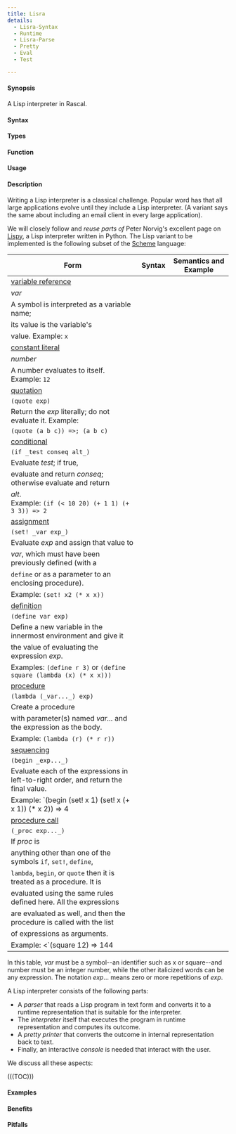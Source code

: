 ```yaml
---
title: Lisra
details:
  - Lisra-Syntax
  - Runtime
  - Lisra-Parse
  - Pretty
  - Eval
  - Test

---
```


#### Synopsis

A Lisp interpreter in Rascal.

#### Syntax

#### Types

#### Function
       
#### Usage

#### Description

Writing a Lisp interpreter is a classical challenge. 
Popular word has that all large applications evolve until they include a Lisp interpreter.
(A variant says the same about including an email client in every large application).

We will closely follow and *reuse parts of* Peter Norvig's excellent page
on [Lispy](http://norvig.com/lispy.html), a Lisp interpreter written in Python.
The Lisp variant to be implemented is the following subset of the [Scheme](http://en.wikipedia.org/wiki/Scheme_(programming_language))
 language:


| Form | Syntax | Semantics and Example |
| --- | --- | --- |
| [variable reference](http://www.schemers.org/Documents/Standards/R5RS/HTML/r5rs-Z-H-7.html#%_sec_4.1.1) |
| _var_ |
| A symbol is interpreted as a variable name; |
  its value is the variable's |
  value. Example: `x` |
| [constant literal](http://www.schemers.org/Documents/Standards/R5RS/HTML/r5rs-Z-H-7.html#%_sec_4.1.2) |
| _number_ |
| A number evaluates to itself. Example: `12` |
| [quotation](http://www.schemers.org/Documents/Standards/R5RS/HTML/r5rs-Z-H-7.html#%_sec_4.1.2) |
| `(quote exp)` |
| Return the _exp_ literally; do not evaluate it. Example: |
  `(quote (a b c)) =>; (a b c)` |
| [conditional](http://www.schemers.org/Documents/Standards/R5RS/HTML/r5rs-Z-H-7.html#%_sec_4.1.5) |
| `(if _test conseq alt_)` |
| Evaluate _test_; if true, |
  evaluate and return _conseq_; otherwise evaluate and return  |
  _alt_. <br />Example: `(if (< 10 20) (+ 1 1) (+ 3 3)) => 2` |
| [assignment](http://www.schemers.org/Documents/Standards/R5RS/HTML/r5rs-Z-H-7.html#%_sec_4.1.6) |
| `(set! _var exp_)` |
| Evaluate _exp_ and assign that value to |
  _var_, which must have been previously defined (with a |
  `define` or as a parameter to an enclosing procedure). |
   Example: `(set! x2 (* x x))` |
| [definition](http://www.schemers.org/Documents/Standards/R5RS/HTML/r5rs-Z-H-8.html#%_sec_5.2) |
| `(define var exp)` |
| Define a new variable in the innermost environment and give it |
  the value of evaluating the expression _exp_.  |
  Examples: `(define r 3)` or `(define square (lambda (x) (* x x)))` |
| [procedure](http://www.schemers.org/Documents/Standards/R5RS/HTML/r5rs-Z-H-7.html#%_sec_4.1.4) |
| `(lambda (_var..._) exp)` |
| Create a procedure |
  with parameter(s) named _var..._ and the expression as the body. |
  Example: `(lambda (r) (* r r))` |
| [sequencing](http://www.schemers.org/Documents/Standards/R5RS/HTML/r5rs-Z-H-7.html#%_sec_4.2.3) |
| `(begin _exp..._)` |
| Evaluate each of the expressions in left-to-right order, and return the final value. |
  Example: `(begin (set! x 1) (set! x (+ x 1)) (* x 2)) => 4 |
| [procedure call](http://www.schemers.org/Documents/Standards/R5RS/HTML/r5rs-Z-H-7.html#%_sec_4.1.3) |
| `(_proc exp..._)` |
| If _proc_ is |
   anything other than one of the symbols `if`, `set!`, `define`, |
   `lambda`, `begin`, or `quote` then it is treated as a procedure.  It is |
   evaluated using the same rules defined here. All the expressions |
   are evaluated as well, and then the procedure is called with the list |
   of expressions as arguments.  |
   Example: <`(square 12) => 144 |


In this table, _var_ must be a symbol--an identifier such as x or square--and number must be an integer number, 
while the other italicized words can be any expression. The notation _exp_... means zero or more repetitions of _exp_.

A Lisp interpreter consists of the following parts:

*  A _parser_ that reads a Lisp program in text form and converts it to a runtime representation that is suitable for the interpreter.
*  The _interpreter_ itself that executes the program in runtime representation and computes its outcome.
*  A _pretty printer_ that converts the outcome in internal representation back to text.
*  Finally, an interactive  _console_ is needed that interact with the user.


We discuss all these aspects:

(((TOC)))

#### Examples

#### Benefits

#### Pitfalls

